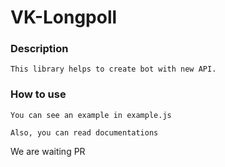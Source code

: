 # VK-Longpoll
### Description

```
This library helps to create bot with new API.
```

### How to use

```
You can see an example in example.js

Also, you can read documentations
```

We are waiting PR